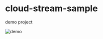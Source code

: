 # cloud-stream-sample
demo project

![demo ](https://user-images.githubusercontent.com/673257/48063835-87756180-e209-11e8-83e6-dd50f8a1cf9c.png)
